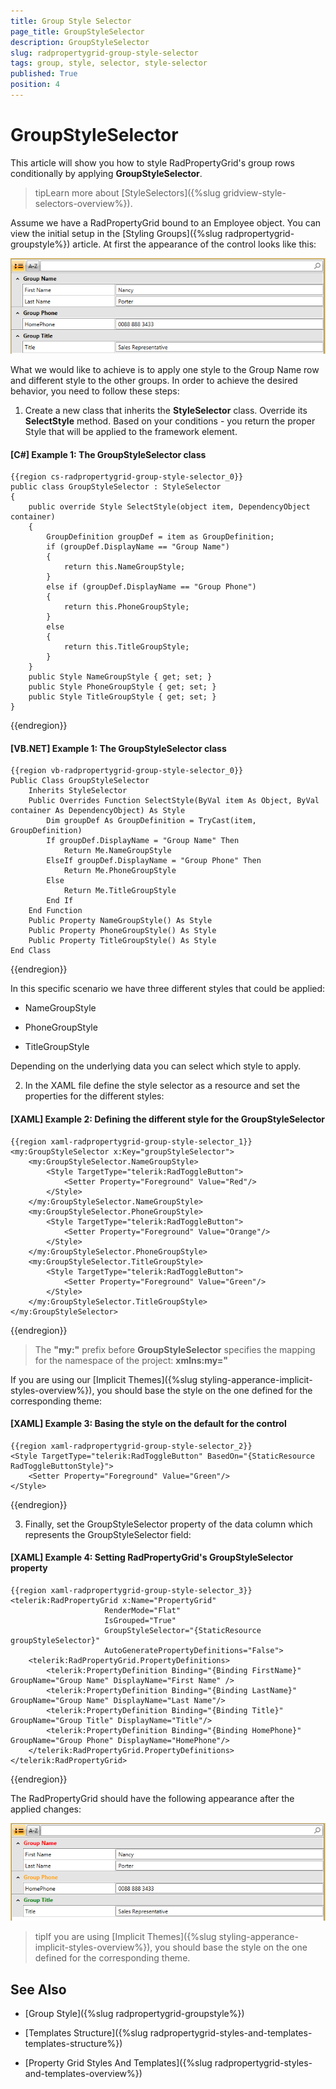 ```yaml
---
title: Group Style Selector
page_title: GroupStyleSelector
description: GroupStyleSelector
slug: radpropertygrid-group-style-selector
tags: group, style, selector, style-selector
published: True
position: 4
---
```


# GroupStyleSelector

This article will show you how to style RadPropertyGrid's group rows conditionally by applying __GroupStyleSelector__.
		
>tipLearn more about [StyleSelectors]({%slug gridview-style-selectors-overview%}).

Assume we have a RadPropertyGrid bound to an Employee object. You can view the initial setup in the [Styling Groups]({%slug radpropertygrid-groupstyle%}) article. At first the appearance of the control looks like this:

![](images/RadPropertyGrid_groupstyle1.png)

What we would like to achieve is to apply one style to the Group Name row and different style to the other groups. In order to achieve the desired behavior, you need to follow these steps:

1. Create a new class that inherits the __StyleSelector__ class. Override its __SelectStyle__ method. Based on your conditions - you return the proper Style that will be applied to the framework element.

#### __[C#] Example 1: The GroupStyleSelector class__

	{{region cs-radpropertygrid-group-style-selector_0}}
	public class GroupStyleSelector : StyleSelector
	{
	    public override Style SelectStyle(object item, DependencyObject container)
	    {
	        GroupDefinition groupDef = item as GroupDefinition;
	        if (groupDef.DisplayName == "Group Name")
	        {
	            return this.NameGroupStyle;
	        }
	        else if (groupDef.DisplayName == "Group Phone")
	        {
	            return this.PhoneGroupStyle;
	        }
	        else
	        {
	            return this.TitleGroupStyle;
	        }
	    }
	    public Style NameGroupStyle { get; set; }
	    public Style PhoneGroupStyle { get; set; }
	    public Style TitleGroupStyle { get; set; }
	}
{{endregion}}

#### __[VB.NET] Example 1: The GroupStyleSelector class__

	{{region vb-radpropertygrid-group-style-selector_0}}
	Public Class GroupStyleSelector
	    Inherits StyleSelector
	    Public Overrides Function SelectStyle(ByVal item As Object, ByVal container As DependencyObject) As Style
	        Dim groupDef As GroupDefinition = TryCast(item, GroupDefinition)
	        If groupDef.DisplayName = "Group Name" Then
	            Return Me.NameGroupStyle
	        ElseIf groupDef.DisplayName = "Group Phone" Then
	            Return Me.PhoneGroupStyle
	        Else
	            Return Me.TitleGroupStyle
	        End If
	    End Function
	    Public Property NameGroupStyle() As Style
	    Public Property PhoneGroupStyle() As Style
	    Public Property TitleGroupStyle() As Style
	End Class
{{endregion}}

In this specific scenario we have three different styles that could be applied:

- NameGroupStyle

- PhoneGroupStyle

- TitleGroupStyle 

Depending on the underlying data you can select which style to apply.

2. In the XAML file define the style selector as a resource and set the properties for the different styles:

#### __[XAML] Example 2: Defining the different style for the GroupStyleSelector__

	{{region xaml-radpropertygrid-group-style-selector_1}}
	<my:GroupStyleSelector x:Key="groupStyleSelector">
	    <my:GroupStyleSelector.NameGroupStyle>
	        <Style TargetType="telerik:RadToggleButton">
	            <Setter Property="Foreground" Value="Red"/>
	        </Style>
	    </my:GroupStyleSelector.NameGroupStyle>
	    <my:GroupStyleSelector.PhoneGroupStyle>
	        <Style TargetType="telerik:RadToggleButton">
	            <Setter Property="Foreground" Value="Orange"/>
	        </Style>
	    </my:GroupStyleSelector.PhoneGroupStyle>
	    <my:GroupStyleSelector.TitleGroupStyle>
	        <Style TargetType="telerik:RadToggleButton">
	            <Setter Property="Foreground" Value="Green"/>
	        </Style>
	    </my:GroupStyleSelector.TitleGroupStyle>
	</my:GroupStyleSelector>
{{endregion}}

>The __"my:"__ prefix before __GroupStyleSelector__ specifies the mapping for the namespace of the project: __xmlns:my="__

If you are using our [Implicit Themes]({%slug styling-apperance-implicit-styles-overview%}), you should base the style on the one defined for the corresponding theme:

#### __[XAML] Example 3: Basing the style on the default for the control__

	{{region xaml-radpropertygrid-group-style-selector_2}}
	<Style TargetType="telerik:RadToggleButton" BasedOn="{StaticResource RadToggleButtonStyle}">
	    <Setter Property="Foreground" Value="Green"/>
	</Style>
{{endregion}}

3. Finally, set the GroupStyleSelector property of the data column which represents the GroupStyleSelector field:

#### __[XAML] Example 4: Setting RadPropertyGrid's GroupStyleSelector property__

	{{region xaml-radpropertygrid-group-style-selector_3}}
	<telerik:RadPropertyGrid x:Name="PropertyGrid" 
	                     RenderMode="Flat"   
	                     IsGrouped="True"
	                     GroupStyleSelector="{StaticResource groupStyleSelector}"
	                     AutoGeneratePropertyDefinitions="False">
	    <telerik:RadPropertyGrid.PropertyDefinitions>
	        <telerik:PropertyDefinition Binding="{Binding FirstName}" GroupName="Group Name" DisplayName="First Name" />
	        <telerik:PropertyDefinition Binding="{Binding LastName}" GroupName="Group Name" DisplayName="Last Name"/>
	        <telerik:PropertyDefinition Binding="{Binding Title}" GroupName="Group Title" DisplayName="Title"/>
	        <telerik:PropertyDefinition Binding="{Binding HomePhone}" GroupName="Group Phone" DisplayName="HomePhone"/>
	    </telerik:RadPropertyGrid.PropertyDefinitions>
	</telerik:RadPropertyGrid>
{{endregion}}

The RadPropertyGrid should have the following appearance after the applied changes:

![](images/RadPropertyGrid-group-style-selector.png)

>tipIf you are using [Implicit Themes]({%slug styling-apperance-implicit-styles-overview%}), you should base the style on the one defined for the corresponding theme.

## See Also 
		
- [Group Style]({%slug radpropertygrid-groupstyle%})

- [Templates Structure]({%slug radpropertygrid-styles-and-templates-templates-structure%})

- [Property Grid Styles And Templates]({%slug radpropertygrid-styles-and-templates-overview%})


        

 




